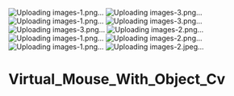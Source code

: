 ![Uploading images-1.png…]()
![Uploading images-3.png…]()
![Uploading images-1.png…]()
![Uploading images-3.png…]()
![Uploading images-3.png…]()
![Uploading images-2.png…]()
![Uploading images-1.png…]()
![Uploading images-2.png…]()
![Uploading images-1.png…]()
![Uploading images-2.jpeg…]()
# Virtual_Mouse_With_Object_Cv
